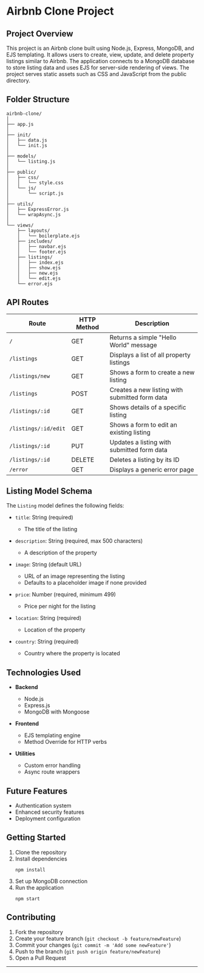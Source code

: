 # Airbnb Clone Project

## Project Overview

This project is an Airbnb clone built using Node.js, Express, MongoDB, and EJS templating. It allows users to create, view, update, and delete property listings similar to Airbnb. The application connects to a MongoDB database to store listing data and uses EJS for server-side rendering of views. The project serves static assets such as CSS and JavaScript from the public directory.

## Folder Structure

```
airbnb-clone/
│
├── app.js
│
├── init/
│   ├── data.js
│   └── init.js
│
├── models/
│   └── listing.js
│
├── public/
│   ├── css/
│   │   └── style.css
│   └── js/
│       └── script.js
│
├── utils/
│   ├── ExpressError.js
│   └── wrapAsync.js
│
└── views/
    ├── layouts/
    │   └── boilerplate.ejs
    ├── includes/
    │   ├── navbar.ejs
    │   └── footer.ejs
    ├── listings/
    │   ├── index.ejs
    │   ├── show.ejs
    │   ├── new.ejs
    │   └── edit.ejs
    └── error.ejs
```

## API Routes

| Route | HTTP Method | Description |
|-------|------------|-------------|
| `/` | GET | Returns a simple "Hello World" message |
| `/listings` | GET | Displays a list of all property listings |
| `/listings/new` | GET | Shows a form to create a new listing |
| `/listings` | POST | Creates a new listing with submitted form data |
| `/listings/:id` | GET | Shows details of a specific listing |
| `/listings/:id/edit` | GET | Shows a form to edit an existing listing |
| `/listings/:id` | PUT | Updates a listing with submitted form data |
| `/listings/:id` | DELETE | Deletes a listing by its ID |
| `/error` | GET | Displays a generic error page |

## Listing Model Schema

The `Listing` model defines the following fields:

- `title`: String (required)
  - The title of the listing

- `description`: String (required, max 500 characters)
  - A description of the property

- `image`: String (default URL)
  - URL of an image representing the listing
  - Defaults to a placeholder image if none provided

- `price`: Number (required, minimum 499)
  - Price per night for the listing

- `location`: String (required)
  - Location of the property

- `country`: String (required)
  - Country where the property is located

## Technologies Used

- **Backend**
  - Node.js
  - Express.js
  - MongoDB with Mongoose

- **Frontend**
  - EJS templating engine
  - Method Override for HTTP verbs

- **Utilities**
  - Custom error handling
  - Async route wrappers

## Future Features

- Authentication system
- Enhanced security features
- Deployment configuration

## Getting Started

1. Clone the repository
2. Install dependencies
   ```
   npm install
   ```
3. Set up MongoDB connection
4. Run the application
   ```
   npm start
   ```

## Contributing

1. Fork the repository
2. Create your feature branch (`git checkout -b feature/newFeature`)
3. Commit your changes (`git commit -m 'Add some newFeature'`)
4. Push to the branch (`git push origin feature/newFeature`)
5. Open a Pull Request

---
